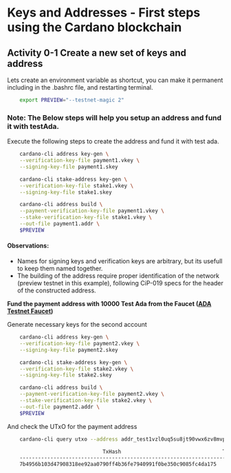 # Keys and Addresses - First steps using the Cardano blockchain 

## Activity 0-1 Create a new set of keys and address 
Lets create an environment variable as shortcut, you can make it permanent including in the .bashrc file, and restarting terminal.
```bash
    export PREVIEW="--testnet-magic 2"
```

### Note: The Below steps will help you setup an address and fund it with testAda.
Execute the following steps to create the address and fund it with test ada.

```bash
    cardano-cli address key-gen \
    --verification-key-file payment1.vkey \
    --signing-key-file payment1.skey

    cardano-cli stake-address key-gen \
    --verification-key-file stake1.vkey \
    --signing-key-file stake1.skey

    cardano-cli address build \
    --payment-verification-key-file payment1.vkey \
    --stake-verification-key-file stake1.vkey \
    --out-file payment1.addr \
    $PREVIEW
```
#### Observations:
- Names for signing keys and verification keys are arbitrary, but its usefull to keep them named together.
- The building of the address require proper identification of the network (preview testnet in this example), following CiP-019 specs for the header of the constructed address.

 **Fund the payment address with 10000 Test Ada from the Faucet ([ADA Testnet Faucet](https://docs.cardano.org/cardano-testnet/tools/faucet/))**


Generate necessary keys for the second account
```bash
    cardano-cli address key-gen \
    --verification-key-file payment2.vkey \
    --signing-key-file payment2.skey

    cardano-cli stake-address key-gen \
    --verification-key-file stake2.vkey \
    --signing-key-file stake2.skey

    cardano-cli address build \
    --payment-verification-key-file payment2.vkey \
    --stake-verification-key-file stake2.vkey \
    --out-file payment2.addr \
    $PREVIEW
```

And check the UTxO for the payment address 
```bash    
    cardano-cli query utxo --address addr_test1vzl0uq5su8jt90vwx6zv8mvp9x7hf90pnylrhcnh3afyx4gcf747v --testnet-magic 2

                               TxHash                                 TxIx        Amount
    --------------------------------------------------------------------------------------
    7b4956b103d47908318ee92aa0790ff4b36fe7940991f0be350c9085fc4da175     1        100000000000 lovelace + TxOutDatumHashNone
```